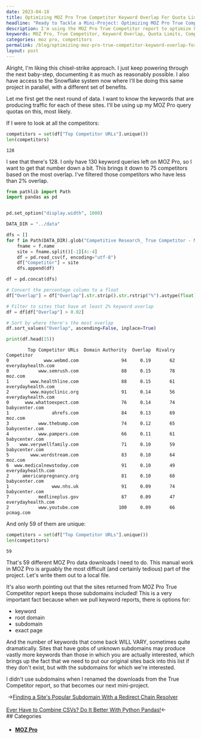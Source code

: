 ```yaml
---
date: 2023-04-18
title: Optimizing MOZ Pro True Competitor Keyword Overlap For Quota Limits
headline: "Ready to Tackle a Mini-Project: Optimizing MOZ Pro True Competitor Keyword Overlap for Quota Limits"
description: I'm using the MOZ Pro True Competitor report to optimize keyword overlap, and have identified 128 competitors. After filtering them to those with at least 2% overlap, I'm left with 59 unique sites to download. To ensure accuracy, I'm adding the original sites and their subdomains back into the list. Now, I'm feeling rested and ready to tackle a mini-project of renaming the downloads without subdomains. Join me as I take on this task!
keywords: MOZ Pro, True Competitor, Keyword Overlap, Quota Limits, Competitors, Filtering, Unique Sites, Downloading, Subdomains, Accuracy, Original Sites, Renaming, Downloads, Mini-Project
categories: moz pro, competitors
permalink: /blog/optimizing-moz-pro-true-competitor-keyword-overlap-for-quota-limits/
layout: post
---
```



Alright, I'm liking this chisel-strike approach. I just keep powering through
the next baby-step, documenting it as much as reasonably possible. I also have
access to the Snowflake system now where I'll be doing this same project in
parallel, with a different set of benefits.

Let me first get the next round of data. I want to know the keywords that are
producing traffic for each of these sites. I'll be using up my MOZ Pro query
quotas on this, most likely.

If I were to look at all the competitors:

```python
competitors = set(df["Top Competitor URLs"].unique())
len(competitors)
```

    128

I see that there's 128. I only have 130 keyword queries left on MOZ Pro, so I
want to get that number down a bit. This brings it down to 75 competitors based
on the most overlap. I've filtered those competitors who have less than 2%
overlap.

```python
from pathlib import Path
import pandas as pd


pd.set_option("display.width", 1000)

DATA_DIR = "../data"

dfs = []
for f in Path(DATA_DIR).glob("Competitive Research_ True Competitor - Moz Pro*.csv"):
    fname = f.name
    site = fname.split()[-1][4:-4]
    df = pd.read_csv(f, encoding="utf-8")
    df["Competitor"] = site
    dfs.append(df)

df = pd.concat(dfs)

# Convert the percentage column to a float
df["Overlap"] = df["Overlap"].str.strip().str.rstrip("%").astype(float) / 100

# Filter to sites that have at least 2% keyword overlap
df = df[df["Overlap"] > 0.02]

# Sort by where there's the most overlap
df.sort_values("Overlap", ascending=False, inplace=True)

print(df.head(15))
```

            Top Competitor URLs  Domain Authority  Overlap  Rivalry          Competitor
    0             www.webmd.com                94     0.19       62  everydayhealth.com
    0           www.semrush.com                88     0.15       78             moz.com
    1        www.healthline.com                88     0.15       61  everydayhealth.com
    2        www.mayoclinic.org                91     0.14       56  everydayhealth.com
    0      www.whattoexpect.com                76     0.14       74      babycenter.com
    1                ahrefs.com                84     0.13       69             moz.com
    3           www.thebump.com                74     0.12       65      babycenter.com
    4           www.pampers.com                66     0.11       61      babycenter.com
    5    www.verywellfamily.com                71     0.10       59      babycenter.com
    5        www.wordstream.com                83     0.10       64             moz.com
    6  www.medicalnewstoday.com                91     0.10       49  everydayhealth.com
    2     americanpregnancy.org                81     0.10       68      babycenter.com
    1                www.nhs.uk                91     0.09       74      babycenter.com
    7           medlineplus.gov                87     0.09       47  everydayhealth.com
    2           www.youtube.com               100     0.09       66           pcmag.com

And only 59 of them are unique:

```python
competitors = set(df["Top Competitor URLs"].unique())
len(competitors)
```

    59

That's 59 different MOZ Pro data downloads I need to do. This manual work in
MOZ Pro is arguably the most difficult (and certainly tedious) part of the
project. Let's write them out to a local file.

It's also worth pointing out that the sites returned from MOZ Pro True
Competitor report keeps those subdomains included! This is a very important
fact because when we pull keyword reports, there is options for:

- keyword
- root domain
- subdomain
- exact page

And the number of keywords that come back WILL VARY, sometimes quite
dramatically. Sites that have gobs of unknown subdomains may produce vastly
more keywords than those in which you are actually interested, which brings up
the fact that we need to put our original sites back into this list if they
don't exist, but with the subdomains for which we're interested.

I didn't use subdomains when I renamed the downloads from the True Competitor
report, so that becomes our next mini-project.


<div class="post-nav"><div class="post-nav-prev"><span class="arrow">&nbsp;&rarr;</span><a href="/blog/finding-a-site-s-popular-subdomain-with-a-redirect-chain-resolver/">Finding a Site's Popular Subdomain With a Redirect Chain Resolver</a></div> &nbsp; <div class="post-nav-next"><a href="/blog/ever-have-to-combine-csvs-do-it-better-with-python-pandas/">Ever Have to Combine CSVs? Do It Better With Python Pandas!</a><span class="arrow">&larr;&nbsp;</span></div></div>
## Categories

<ul>
<li><h4><a href='/moz-pro/'>MOZ Pro</a></h4></li></ul>